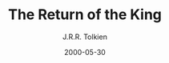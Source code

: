 ---
date: 2000-05-30

author: J.R.R. Tolkien
title: The Return of the King
series: The Lord of the Rings
series_order: 3
cover: lord-of-the-rings-3-return-of-the-king.jpg

rating: 5.0
published: 1955
goodreads_id: 838729

categories: ["Fantasy"]
tags: ["Fantasy", "Epic", "Classics"]
---